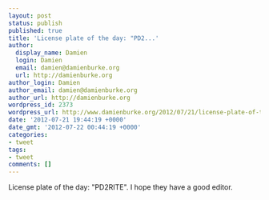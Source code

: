 ```yaml
---
layout: post
status: publish
published: true
title: 'License plate of the day: "PD2...'
author:
  display_name: Damien
  login: Damien
  email: damien@damienburke.org
  url: http://damienburke.org
author_login: Damien
author_email: damien@damienburke.org
author_url: http://damienburke.org
wordpress_id: 2373
wordpress_url: http://www.damienburke.org/2012/07/21/license-plate-of-the-day-pd2/
date: '2012-07-21 19:44:19 +0000'
date_gmt: '2012-07-22 00:44:19 +0000'
categories:
- tweet
tags:
- tweet
comments: []
---
```

<p>License plate of the day: "PD2RITE". I hope they have a good editor.</p>
